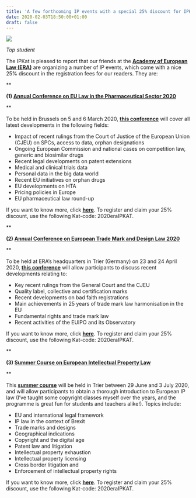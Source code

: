 ```yaml
---
title: 'A few forthcoming IP events with a special 25% discount for IPKat’s readers'
date: 2020-02-03T18:50:00+01:00
draft: false
---
```


[![](https://1.bp.blogspot.com/-QLBYEcjyJu0/Xjhc9oQ-uZI/AAAAAAAANMU/h9nDwPJPfZEH2b10Q1Ap8owjXp_2z7ALQCLcBGAsYHQ/s320/645x344-tombi-the-classroom-cat-returns-to-turkish-school-after-students-launch-petition-1519225962920.jpg)](https://1.bp.blogspot.com/-QLBYEcjyJu0/Xjhc9oQ-uZI/AAAAAAAANMU/h9nDwPJPfZEH2b10Q1Ap8owjXp_2z7ALQCLcBGAsYHQ/s1600/645x344-tombi-the-classroom-cat-returns-to-turkish-school-after-students-launch-petition-1519225962920.jpg)

_Top student_

The IPKat is pleased to report that our friends at the [**Academy of European Law (ERA)**](https://www.era.int/cgi-bin/cms?_SID=NEW&_sprache=en&_bereich=ansicht&_aktion=detail&schluessel=era) are organizing a number of IP events, which come with a nice 25% discount in the registration fees for our readers. They are:

  

**

**(1) [Annual Conference on EU Law in the Pharmaceutical Sector 2020](https://www.era.int/cgi-bin/cms?_SID=56cec36e647b054cd1abd58a9589ae0256ba687900666684408352&_sprache=en&_bereich=artikel&_aktion=detail&idartikel=129287)**

**

  

To be held in Brussels on 5 and 6 March 2020, [**this conference**](https://www.era.int/cgi-bin/cms?_SID=56cec36e647b054cd1abd58a9589ae0256ba687900666684408352&_sprache=en&_bereich=artikel&_aktion=detail&idartikel=129287) will cover all latest developments in the following fields:

*   Impact of recent rulings from the Court of Justice of the European Union (CJEU) on SPCs, access to data, orphan designations
*   Ongoing European Commission and national cases on competition law, generic and biosimilar drugs
*   Recent legal developments on patent extensions
*   Medical and clinical trials data
*   Personal data in the big data world
*   Recent EU initiatives on orphan drugs
*   EU developments on HTA
*   Pricing policies in Europe
*   EU pharmaceutical law round-up

If you want to know more, click [**here**](https://www.era.int/cgi-bin/cms?_SID=56cec36e647b054cd1abd58a9589ae0256ba687900666684408352&_sprache=en&_bereich=artikel&_aktion=detail&idartikel=129287). To register and claim your 25% discount, use the following Kat-code: 2020eraIPKAT.

  

**

**(2) [Annual Conference on European Trade Mark and Design Law 2020](https://www.era.int/cgi-bin/cms?_SID=56cec36e647b054cd1abd58a9589ae0256ba687900666684408352&_sprache=en&_bereich=artikel&_aktion=detail&idartikel=129380)**

**

  

To be held at ERA’s headquarters in Trier (Germany) on 23 and 24 April 2020, **[this conference](https://www.era.int/cgi-bin/cms?_SID=56cec36e647b054cd1abd58a9589ae0256ba687900666684408352&_sprache=en&_bereich=artikel&_aktion=detail&idartikel=129380)** will allow participants to discuss recent developments relating to:

*   Key recent rulings from the General Court and the CJEU
*   Quality label, collective and certification marks
*   Recent developments on bad faith registrations
*   Main achievements in 25 years of trade mark law harmonisation in the EU
*   Fundamental rights and trade mark law
*   Recent activities of the EUIPO and its Observatory

If you want to know more, click [**here**](https://www.era.int/cgi-bin/cms?_SID=56cec36e647b054cd1abd58a9589ae0256ba687900666684408352&_sprache=en&_bereich=artikel&_aktion=detail&idartikel=129380). To register and claim your 25% discount, use the following Kat-code: 2020eraIPKAT.

  

**

**(3) [Summer Course on European Intellectual Property Law](https://www.era.int/cgi-bin/cms?_SID=56cec36e647b054cd1abd58a9589ae0256ba687900666684408352&_sprache=en&_bereich=artikel&_aktion=detail&idartikel=129347)**

**

  

This **[summer course](https://www.era.int/cgi-bin/cms?_SID=56cec36e647b054cd1abd58a9589ae0256ba687900666684408352&_sprache=en&_bereich=artikel&_aktion=detail&idartikel=129347)** will be held in Trier between 29 June and 3 July 2020, and will allow participants to obtain a thorough introduction to European IP law (I’ve taught some copyright classes myself over the years, and the programme is great fun for students and teachers alike!). Topics include:

*   EU and international legal framework
*   IP law in the context of Brexit
*   Trade marks and designs
*   Geographical indications
*   Copyright and the digital age
*   Patent law and litigation
*   Intellectual property exhaustion
*   Intellectual property licensing
*   Cross border litigation and
*   Enforcement of intellectual property rights

If you want to know more, click [**here**](https://www.era.int/cgi-bin/cms?_SID=56cec36e647b054cd1abd58a9589ae0256ba687900666684408352&_sprache=en&_bereich=artikel&_aktion=detail&idartikel=129347). To register and claim your 25% discount, use the following Kat-code: 2020eraIPKAT.